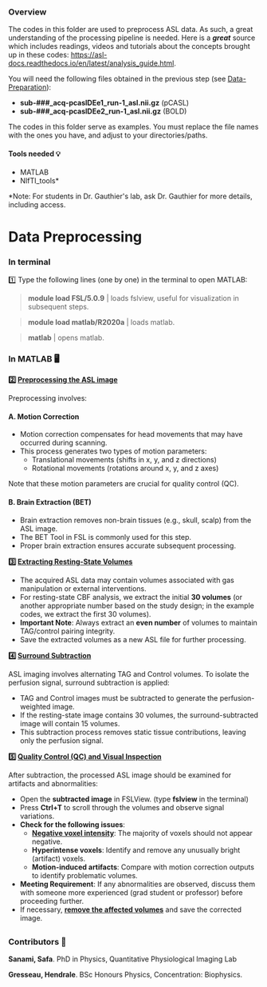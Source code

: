 ### Overview  

The codes in this folder are used to preprocess ASL data. As such, a great understanding of the processing pipeline is needed. Here is a ***great***  source which includes readings, videos and tutorials about the concepts brought up in these codes: https://asl-docs.readthedocs.io/en/latest/analysis_guide.html. 

You will need the following files obtained in the previous step (see [Data-Preparation](https://github.com/hgresseau/ASL-Processing/tree/8194ae3b1ac7266898ea987851f34b8212ccb33b/Data-Preparation)):
- **sub-###_acq-pcaslDEe1_run-1_asl.nii.gz** (pCASL)
- **sub-###_acq-pcaslDEe2_run-1_asl.nii.gz** (BOLD)

The codes in this folder serve as examples. You must replace the file names with the ones you have, and adjust to your directories/paths.

#### Tools needed 💡
- MATLAB
- NIfTI_tools*

*Note: For students in Dr. Gauthier's lab, ask Dr. Gauthier for more details, including access.

# Data Preprocessing

### In terminal

1️⃣ Type the following lines (one by one) in the terminal to open MATLAB: 
> **module load FSL/5.0.9** | loads fslview, useful for visualization in subsequent steps. 

> **module load matlab/R2020a** | loads matlab.

> **matlab** | opens matlab. 

### In MATLAB 🖥

**2️⃣ [Preprocessing the ASL image](https://github.com/hgresseau/ASL-Processing/blob/3d8d82b80c39da1cf7d7a9a6110e4cbe37b07126/Preprocessing/1_pre_process.m)**

Preprocessing involves:
#### A. Motion Correction
- Motion correction compensates for head movements that may have occurred during scanning.
- This process generates two types of motion parameters:
  - Translational movements (shifts in x, y, and z directions)
  - Rotational movements (rotations around x, y, and z axes)

Note that these motion parameters are crucial for quality control (QC).

#### B. Brain Extraction (BET)
- Brain extraction removes non-brain tissues (e.g., skull, scalp) from the ASL image.
- The BET Tool in FSL is commonly used for this step.
- Proper brain extraction ensures accurate subsequent processing.

**3️⃣ [Extracting Resting-State Volumes](https://github.com/hgresseau/ASL-Processing/blob/3d8d82b80c39da1cf7d7a9a6110e4cbe37b07126/Preprocessing/2_extract_resting_volumes.m)**

- The acquired ASL data may contain volumes associated with gas manipulation or external interventions.
- For resting-state CBF analysis, we extract the initial **30 volumes** (or another appropriate number based on the study design; in the example codes, we extract the first 30 volumes).
- **Important Note**: Always extract an **even number** of volumes to maintain TAG/control pairing integrity.
- Save the extracted volumes as a new ASL file for further processing.

**4️⃣ [Surround Subtraction](https://github.com/hgresseau/ASL-Processing/blob/3d8d82b80c39da1cf7d7a9a6110e4cbe37b07126/Preprocessing/3_surround_sub.m)**

ASL imaging involves alternating TAG and Control volumes. To isolate the perfusion signal, surround subtraction is applied:
- TAG and Control images must be subtracted to generate the perfusion-weighted image.
- If the resting-state image contains 30 volumes, the surround-subtracted image will contain 15 volumes.
- This subtraction process removes static tissue contributions, leaving only the perfusion signal.


**5️⃣ [Quality Control (QC) and Visual Inspection](https://github.com/hgresseau/ASL-Processing/blob/3d8d82b80c39da1cf7d7a9a6110e4cbe37b07126/Preprocessing/4_new_method.m)**

After subtraction, the processed ASL image should be examined for artifacts and abnormalities:
- Open the **subtracted image** in FSLView. (type **fslview** in the terminal)
- Press **Ctrl+T** to scroll through the volumes and observe signal variations.
- **Check for the following issues**:
  - **[Negative voxel intensity](https://github.com/hgresseau/ASL-Processing/blob/3d8d82b80c39da1cf7d7a9a6110e4cbe37b07126/Preprocessing/6_negative_to_zero.m)**: The majority of voxels should not appear negative.
  - **Hyperintense voxels**: Identify and remove any unusually bright (artifact) voxels.
  - **Motion-induced artifacts**: Compare with motion correction outputs to identify problematic volumes.
- **Meeting Requirement**: If any abnormalities are observed, discuss them with someone more experienced (grad student or professor) before proceeding further.
- If necessary, **[remove the affected volumes](https://github.com/hgresseau/ASL-Processing/blob/3d8d82b80c39da1cf7d7a9a6110e4cbe37b07126/Preprocessing/5_remove_vols.m)** and save the corrected image.

## 

### Contributors 📝
**Sanami, Safa**. PhD in Physics, Quantitative Physiological Imaging Lab

**Gresseau, Hendrale**. BSc Honours Physics, Concentration: Biophysics.
